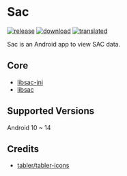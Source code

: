 # Sac
[![release](https://img.shields.io/github/v/release/SanmerApps/Sac?label=release&color=red)](https://github.com/SanmerApps/Sac/releases) [![download](https://shields.io/github/downloads/SanmerApps/Sac/total?label=download)](https://github.com/SanmerApps/Sac/releases/latest) [![translated](https://weblate.sanmer.app/widget/sac/svg-badge.svg)](https://weblate.sanmer.app/engage/sac/)

Sac is an Android app to view SAC data.

## Core
- [libsac-jni](https://github.com/SanmerDev/libsac-jni)
- [libsac](https://github.com/SanmerDev/libsac)

## Supported Versions
Android 10 ~ 14
 
## Credits
 - [tabler/tabler-icons](https://github.com/tabler/tabler-icons.git)
